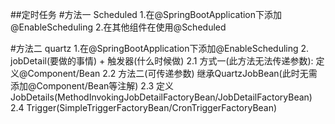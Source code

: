 ##定时任务
#方法一 Scheduled
1.在@SpringBootApplication下添加@EnableScheduling
2.在其他组件在使用@Scheduled

#方法二 quartz
1.在@SpringBootApplication下添加@EnableScheduling
2. jobDetail(要做的事情) + 触发器(什么时候做)
    2.1 方式一(此方法无法传递参数): 
        定义@Component/Bean 
    2.2 方法二(可传递参数)
        继承QuartzJobBean(此时无需添加@Component/Bean等注解)
    2.3 定义JobDetails(MethodInvokingJobDetailFactoryBean/JobDetailFactoryBean)
    2.4 Trigger(SimpleTriggerFactoryBean/CronTriggerFactoryBean)













